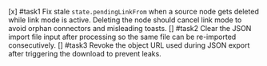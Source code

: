[x] #task1 Fix stale `state.pendingLinkFrom` when a source node gets deleted while link mode is active. Deleting the node should cancel link mode to avoid orphan connectors and misleading toasts.
[] #task2 Clear the JSON import file input after processing so the same file can be re-imported consecutively.
[] #task3 Revoke the object URL used during JSON export after triggering the download to prevent leaks.
